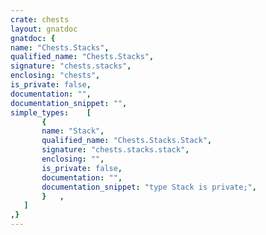 ```yaml
---
crate: chests
layout: gnatdoc
gnatdoc: {
name: "Chests.Stacks",
qualified_name: "Chests.Stacks",
signature: "chests.stacks",
enclosing: "chests",
is_private: false,
documentation: "",
documentation_snippet: "",
simple_types:    [
       {
       name: "Stack",
       qualified_name: "Chests.Stacks.Stack",
       signature: "chests.stacks.stack",
       enclosing: "",
       is_private: false,
       documentation: "",
       documentation_snippet: "type Stack is private;",
       }   ,
   ]
,}
---
```

